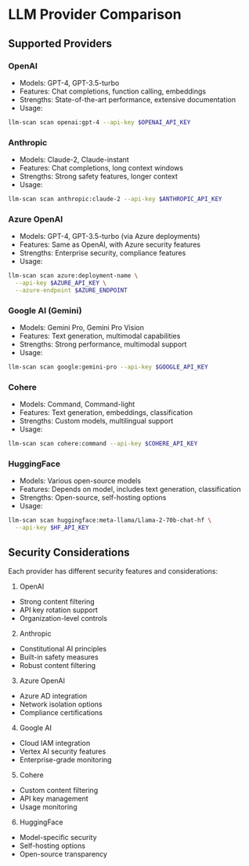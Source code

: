 # LLM Provider Comparison

## Supported Providers

### OpenAI
- Models: GPT-4, GPT-3.5-turbo
- Features: Chat completions, function calling, embeddings
- Strengths: State-of-the-art performance, extensive documentation
- Usage:
```bash
llm-scan scan openai:gpt-4 --api-key $OPENAI_API_KEY
```

### Anthropic
- Models: Claude-2, Claude-instant
- Features: Chat completions, long context windows
- Strengths: Strong safety features, longer context
- Usage:
```bash
llm-scan scan anthropic:claude-2 --api-key $ANTHROPIC_API_KEY
```

### Azure OpenAI
- Models: GPT-4, GPT-3.5-turbo (via Azure deployments)
- Features: Same as OpenAI, with Azure security features
- Strengths: Enterprise security, compliance features
- Usage:
```bash
llm-scan scan azure:deployment-name \
  --api-key $AZURE_API_KEY \
  --azure-endpoint $AZURE_ENDPOINT
```

### Google AI (Gemini)
- Models: Gemini Pro, Gemini Pro Vision
- Features: Text generation, multimodal capabilities
- Strengths: Strong performance, multimodal support
- Usage:
```bash
llm-scan scan google:gemini-pro --api-key $GOOGLE_API_KEY
```

### Cohere
- Models: Command, Command-light
- Features: Text generation, embeddings, classification
- Strengths: Custom models, multilingual support
- Usage:
```bash
llm-scan scan cohere:command --api-key $COHERE_API_KEY
```

### HuggingFace
- Models: Various open-source models
- Features: Depends on model, includes text generation, classification
- Strengths: Open-source, self-hosting options
- Usage:
```bash
llm-scan scan huggingface:meta-llama/Llama-2-70b-chat-hf \
  --api-key $HF_API_KEY
```

## Security Considerations

Each provider has different security features and considerations:

1. OpenAI
- Strong content filtering
- API key rotation support
- Organization-level controls

2. Anthropic
- Constitutional AI principles
- Built-in safety measures
- Robust content filtering

3. Azure OpenAI
- Azure AD integration
- Network isolation options
- Compliance certifications

4. Google AI
- Cloud IAM integration
- Vertex AI security features
- Enterprise-grade monitoring

5. Cohere
- Custom content filtering
- API key management
- Usage monitoring

6. HuggingFace
- Model-specific security
- Self-hosting options
- Open-source transparency 